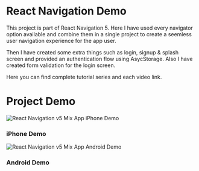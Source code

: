 # React Navigation Demo

This project is part of  React Navigation 5. Here I have used every navigator option available and combine them in a single project to create a seemless user navigation experience for the app user.

Then I have created some extra things such as login, signup & splash screen and provided an authentication flow using AsycStorage. Also I have created form validation for the login screen.

Here you can find complete tutorial series and each video link.


# Project Demo
![React Navigation v5 Mix App iPhone Demo](https://raw.githubusercontent.com/itzpradip/react-navigation-v5-mix/master/app-interaction-demo-iphone.gif)
### iPhone Demo

![React Navigation v5 Mix App Android Demo](https://raw.githubusercontent.com/itzpradip/react-navigation-v5-mix/master/app-interaction-demo-android.gif)
### Android Demo
